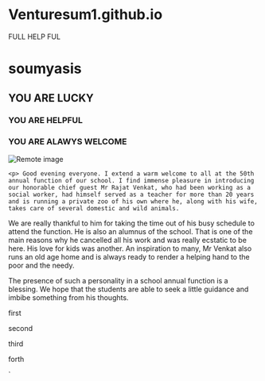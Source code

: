 # Venturesum1.github.io
FULL HELP FUL
<!DOCTYPE html>
<html lang="en">
<head>
    <meta charset="UTF-8">
    <meta http-equiv="X-UA-Compatible" content="IE=edge">
    <meta name="viewport" content="width=device-width, initial-scale=1.0">
    <title>Heading Paragraphs and Emmet</title>
</head>
<body>
    <h1>soumyasis</h1>
    <h2>YOU ARE LUCKY</h2>
    <h3>YOU ARE HELPFUL</h3>
    <h3>YOU ARE ALAWYS WELCOME </h3>
    <img src="https://source.unsplash.com/user/erondu/600x200" alt="Remote image">
    
  
    <p> Good evening everyone. I extend a warm welcome to all at the 50th annual function of our school. I find immense pleasure in introducing our honorable chief guest Mr Rajat Venkat, who had been working as a social worker, had himself served as a teacher for more than 20 years and is running a private zoo of his own where he, along with his wife, takes care of several domestic and wild animals.

We are really thankful to him for taking the time out of his busy schedule to attend the function. He is also an alumnus of the school. That is one of the main reasons why he cancelled all his work and was really ecstatic to be here. His love for kids was another. An inspiration to many, Mr Venkat also runs an old age home and is always ready to render a helping hand to the poor and the needy.

The presence of such a personality in a school annual function is a blessing. We hope that the students are able to seek a little guidance and imbibe something from his thoughts.</p>
    <p>first</p>
    <p>second</p>
    <p>third</p>
    <p>forth</p>
    <!-- ctrl+enter jab karta huu tab new line pa aa jata huu  -->`
</body>
</html>
